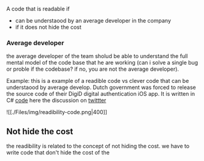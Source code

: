 A code that is readable if
- can be understaood by an average developer in the company
- if it does not hide the cost

### Average developer 
the average developer of the team sholud be able to understand the full mental model of the code base that he are working (can i solve a single bug or proble if the codebase? if no, you are not the average developer).

Example: 
this is a example of a readible code vs clever code that can be understaood by average develop. 
Dutch government was forced to release the source code of their DigiD digital authentication iOS app. It is written in C# [code]( https://github.com/MinBZK/woo-besluit-broncode-digid-app/blob/ad2737c4a039d5ca76633b81e9d4f3f9370549e4/Source/DigiD.iOS/Services/NFCService.cs#L182 ) here the discussion on  [twittter](https://twitter.com/JeroenFrijters/status/1615204074588180481 )

![[./Files/img/readibility-code.png|400]]


## Not hide the cost

the readibility is related to the concept of not hiding the cost.
we have to write code that don't hide the cost of the 



 